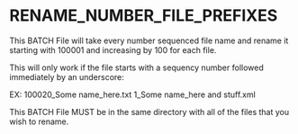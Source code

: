 # RENAME_NUMBER_FILE_PREFIXES

This BATCH File will take every number sequenced file name and rename it starting with 100001
and increasing by 100 for each file.

This will only work if the file starts with a sequency number followed immediately
by an underscore:

   EX:
      100020_Some name_here.txt
      1_Some name_here and stuff.xml

This BATCH File MUST be in the same directory with all of the files that you wish to rename.
